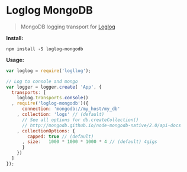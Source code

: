 # Loglog MongoDB

> MongoDB logging transport for [Loglog](https://github.com/goodybag/loglog)

__Install:__

```
npm install -S loglog-mongodb
```

__Usage:__

```javascript
var loglog = require('logllog');

// Log to console and mongo
var logger = logger.create( 'App', {
  transports: [
    loglog.transports.console()
  , require('loglog-mongodb')({
      connection: 'mongodb://my_host/my_db'
    , collection: 'logs' // (default)
      // See all options for db.createCollection()
      // http://mongodb.github.io/node-mongodb-native/2.0/api-docs
    , collectionOptions: {
        capped: true // (default)
      , size:   1000 * 1000 * 1000 * 4 // (default) 4gigs
      }
    })
  ]
});
```
